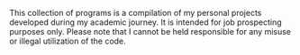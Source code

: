 This collection of programs is a compilation of my personal projects developed during my academic journey. It is intended for job prospecting purposes only. Please note that I cannot be held responsible for any misuse or illegal utilization of the code.
